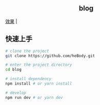 
<h2 align="center">blog</h2>

[效果](https://fseller.com/blog)  |


## 快速上手

```bash
# clone the project
git clone https://github.com/heBody.git

# enter the project directory
cd blog

# install dependency
npm install # or yarn install

# develop
npm run dev # or yarn dev
```
